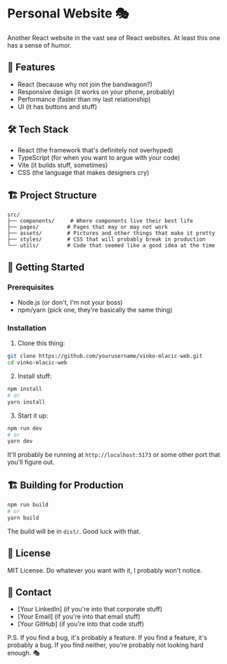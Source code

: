 # Personal Website 🎭

Another React website in the vast sea of React websites. At least this one has a sense of humor.

## 🚀 Features

- React (because why not join the bandwagon?)
- Responsive design (it works on your phone, probably)
- Performance (faster than my last relationship)
- UI (it has buttons and stuff)

## 🛠️ Tech Stack

- React (the framework that's definitely not overhyped)
- TypeScript (for when you want to argue with your code)
- Vite (it builds stuff, sometimes)
- CSS (the language that makes designers cry)

## 🏗️ Project Structure

```
src/
├── components/     # Where components live their best life
├── pages/         # Pages that may or may not work
├── assets/        # Pictures and other things that make it pretty
├── styles/        # CSS that will probably break in production
└── utils/         # Code that seemed like a good idea at the time
```

## 🚦 Getting Started

### Prerequisites

- Node.js (or don't, I'm not your boss)
- npm/yarn (pick one, they're basically the same thing)

### Installation

1. Clone this thing:
```bash
git clone https://github.com/yourusername/vinko-mlacic-web.git
cd vinko-mlacic-web
```

2. Install stuff:
```bash
npm install
# or
yarn install
```

3. Start it up:
```bash
npm run dev
# or
yarn dev
```

It'll probably be running at `http://localhost:5173` or some other port that you'll figure out.

## 🏗️ Building for Production

```bash
npm run build
# or
yarn build
```

The build will be in `dist/`. Good luck with that.

## 📝 License

MIT License. Do whatever you want with it, I probably won't notice.

## 🤝 Contact

- [Your LinkedIn] (if you're into that corporate stuff)
- [Your Email] (if you're into that email stuff)
- [Your GitHub] (if you're into that code stuff)

P.S. If you find a bug, it's probably a feature. If you find a feature, it's probably a bug. If you find neither, you're probably not looking hard enough. 🎭
